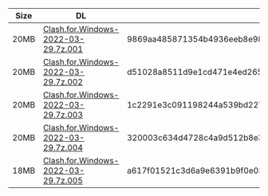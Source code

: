 |    Size   |     DL  | sha512sum |
|  ---  |  ---  |  ---  |
| 20MB | [Clash.for.Windows-2022-03-29.7z.001](https://cdn.jsdelivr.net/gh/appleians/cfw_m1@main/Clash.for.Windows-2022-03-29.7z.001) | 9869aa485871354b4936eeb8e9833afbf954fbbfef9106e3538b2df75cf2195f0ca03718ece06d2fbbbd172b2314a6beb0c254c9ef5dfcb44614e816d5bfeafa |
| 20MB | [Clash.for.Windows-2022-03-29.7z.002](https://cdn.jsdelivr.net/gh/appleians/cfw_m1@main/Clash.for.Windows-2022-03-29.7z.002) | d51028a8511d9e1cd471e4ed2653724c09c7a68952fe965ddfc12d665241f1788b873777476c83694222ed1f9f4fa0803024d82b59e5501de5c12b3d857d6543 |
| 20MB | [Clash.for.Windows-2022-03-29.7z.003](https://cdn.jsdelivr.net/gh/appleians/cfw_m1@main/Clash.for.Windows-2022-03-29.7z.003) | 1c2291e3c091198244a539bd2278610d1de18481a6972171b9849d003dae8c4d514d1483eb58ebad11f114cdb1b530469431904c7dfe0d67b3155edf975b2f54 |
| 20MB | [Clash.for.Windows-2022-03-29.7z.004](https://cdn.jsdelivr.net/gh/appleians/cfw_m1@main/Clash.for.Windows-2022-03-29.7z.004) | 320003c634d4728c4a9d512b8e367324e1d4610b7955e59ee13898caa3bf5753015d8bcbc9032f691cbeda1633031efb8ff6b107874d61c9abd0b212287cab58 |
| 18MB | [Clash.for.Windows-2022-03-29.7z.005](https://cdn.jsdelivr.net/gh/appleians/cfw_m1@main/Clash.for.Windows-2022-03-29.7z.005) | a617f01521c3d6a9e6391b9f0e0323a8f75fec4f7d487a0d68f0bbede51cd66afcd288372954256e3ab5d1b43839ca88be313c45214304be9d4462a4d00a7e6d |
